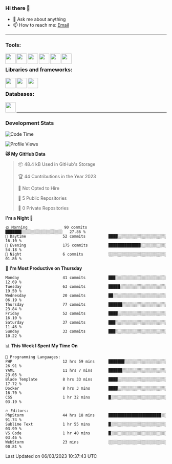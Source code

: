 ### Hi there 👋

- 💬 Ask me about anything
- 📫 How to reach me: [Email]

---

### Tools:
<img align='left' height="32" width="32" src="https://cdn.jsdelivr.net/npm/simple-icons@4.8.0/icons/phpstorm.svg" />
<img align='left' height="32" width="32" src="https://cdn.jsdelivr.net/npm/simple-icons@4.8.0/icons/webstorm.svg" />
<img align='left' height="32" width="32" src="https://cdn.jsdelivr.net/npm/simple-icons@4.8.0/icons/visualstudiocode.svg" />
<img align='left' height="32" width="32" src="https://cdn.jsdelivr.net/npm/simple-icons@4.8.0/icons/sublimetext.svg" />
<img align='left' height="32" width="32" src="https://cdn.jsdelivr.net/npm/simple-icons@4.8.0/icons/laragon.svg" />
<img align='left' height="32" width="32" src="https://cdn.jsdelivr.net/npm/simple-icons@4.8.0/icons/docker.svg" />
<br>

### Libraries and frameworks:
<img align='left' height="32" width="32" src="https://cdn.jsdelivr.net/npm/simple-icons@4.8.0/icons/laravel.svg" />
<img align='left' height="32" width="32" src="https://cdn.jsdelivr.net/npm/simple-icons@4.8.0/icons/vue-dot-js.svg" />
<img align='left' height="32" width="32" src="https://cdn.jsdelivr.net/npm/simple-icons@4.8.0/icons/jquery.svg" />
<br>

### Databases:
<img align='left' height="32" width="32" src="https://cdn.jsdelivr.net/npm/simple-icons@4.8.0/icons/mysql.svg" />
<br>

---
### Development Stats
<!--START_SECTION:waka-->
![Code Time](http://img.shields.io/badge/Code%20Time-1%2C035%20hrs%203%20mins-blue)

![Profile Views](http://img.shields.io/badge/Profile%20Views-6-blue)

**🐱 My GitHub Data** 

> 📦 48.4 kB Used in GitHub's Storage 
 > 
> 🏆 44 Contributions in the Year 2023
 > 
> 🚫 Not Opted to Hire
 > 
> 📜 5 Public Repositories 
 > 
> 🔑 0 Private Repositories 
 > 
**I'm a Night 🦉** 

```text
🌞 Morning                90 commits          ███████░░░░░░░░░░░░░░░░░░   27.86 % 
🌆 Daytime                52 commits          ████░░░░░░░░░░░░░░░░░░░░░   16.10 % 
🌃 Evening                175 commits         ██████████████░░░░░░░░░░░   54.18 % 
🌙 Night                  6 commits           ░░░░░░░░░░░░░░░░░░░░░░░░░   01.86 % 
```
📅 **I'm Most Productive on Thursday** 

```text
Monday                   41 commits          ███░░░░░░░░░░░░░░░░░░░░░░   12.69 % 
Tuesday                  63 commits          █████░░░░░░░░░░░░░░░░░░░░   19.50 % 
Wednesday                20 commits          ██░░░░░░░░░░░░░░░░░░░░░░░   06.19 % 
Thursday                 77 commits          ██████░░░░░░░░░░░░░░░░░░░   23.84 % 
Friday                   52 commits          ████░░░░░░░░░░░░░░░░░░░░░   16.10 % 
Saturday                 37 commits          ███░░░░░░░░░░░░░░░░░░░░░░   11.46 % 
Sunday                   33 commits          ███░░░░░░░░░░░░░░░░░░░░░░   10.22 % 
```


📊 **This Week I Spent My Time On** 

```text
💬 Programming Languages: 
PHP                      12 hrs 59 mins      ███████░░░░░░░░░░░░░░░░░░   26.91 % 
YAML                     11 hrs 7 mins       ██████░░░░░░░░░░░░░░░░░░░   23.05 % 
Blade Template           8 hrs 33 mins       ████░░░░░░░░░░░░░░░░░░░░░   17.72 % 
Docker                   8 hrs 3 mins        ████░░░░░░░░░░░░░░░░░░░░░   16.70 % 
CSS                      1 hr 32 mins        █░░░░░░░░░░░░░░░░░░░░░░░░   03.19 % 

🔥 Editors: 
PhpStorm                 44 hrs 18 mins      ███████████████████████░░   91.74 % 
Sublime Text             1 hr 55 mins        █░░░░░░░░░░░░░░░░░░░░░░░░   03.99 % 
VS Code                  1 hr 40 mins        █░░░░░░░░░░░░░░░░░░░░░░░░   03.46 % 
WebStorm                 23 mins             ░░░░░░░░░░░░░░░░░░░░░░░░░   00.81 % 
```


 Last Updated on 06/03/2023 10:37:43 UTC
<!--END_SECTION:waka-->

[huyviet]: https://huyviet.vn/
[EMAIl]: https://mail.google.com/mail/u/0/?fs=1&tf=cm&source=mailto&to=huynguyenviet0110@gmail.com
